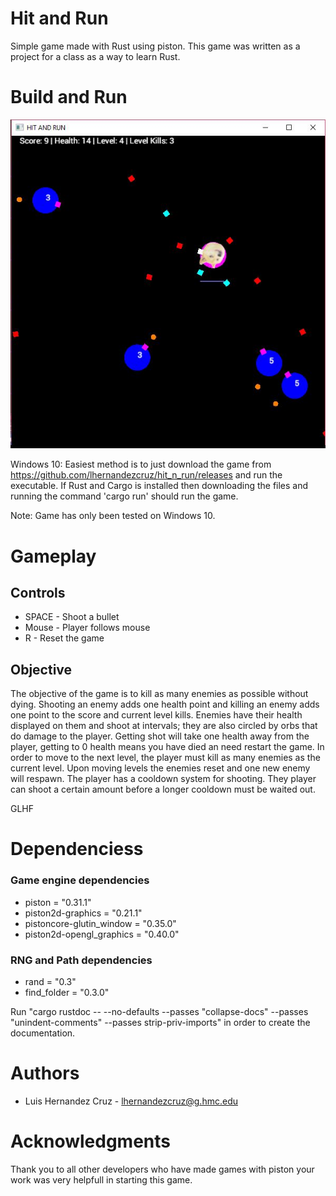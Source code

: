 # Hit and Run
Simple game made with Rust using piston. This game was written as a project for a class as a way to learn Rust.

# Build and Run
![Image of game](images/screenshot1.JPG?raw=true "Image of Hit and Run")

Windows 10: Easiest method is to just download the game from https://github.com/lhernandezcruz/hit_n_run/releases and run the executable.
If Rust and Cargo is installed then downloading the files and running the command 'cargo run' should run the game. 

Note: Game has only been tested on Windows 10.

# Gameplay
## Controls
* SPACE - Shoot a bullet
* Mouse - Player follows mouse
* R     - Reset the game

## Objective
The objective of the game is to kill as many enemies as possible without dying. Shooting an enemy adds one health point and killing an enemy adds one point to the score and current level kills. Enemies have their health displayed on them and shoot at intervals; they are also circled by orbs that do damage to the player. Getting shot will take one health away from the player, getting to 0 health means you have died an need restart the game. In order to move to the next level, the player must kill as many enemies as the current level. Upon moving levels the enemies reset and one new enemy will respawn. The player has a cooldown system for shooting. They player can shoot a certain amount before a longer cooldown must be waited out. 

GLHF

# Dependenciess
### Game engine dependencies
* piston = "0.31.1" 
* piston2d-graphics = "0.21.1"
* pistoncore-glutin_window = "0.35.0"
* piston2d-opengl_graphics = "0.40.0"

### RNG and Path dependencies
* rand = "0.3"
* find_folder = "0.3.0"

Run "cargo rustdoc -- --no-defaults --passes "collapse-docs" --passes "unindent-comments" --passes strip-priv-imports" in order to create the documentation.
# Authors
* Luis Hernandez Cruz - lhernandezcruz@g.hmc.edu

# Acknowledgments
Thank you to all other developers who have made games with piston your work was very helpfull in starting this game.
